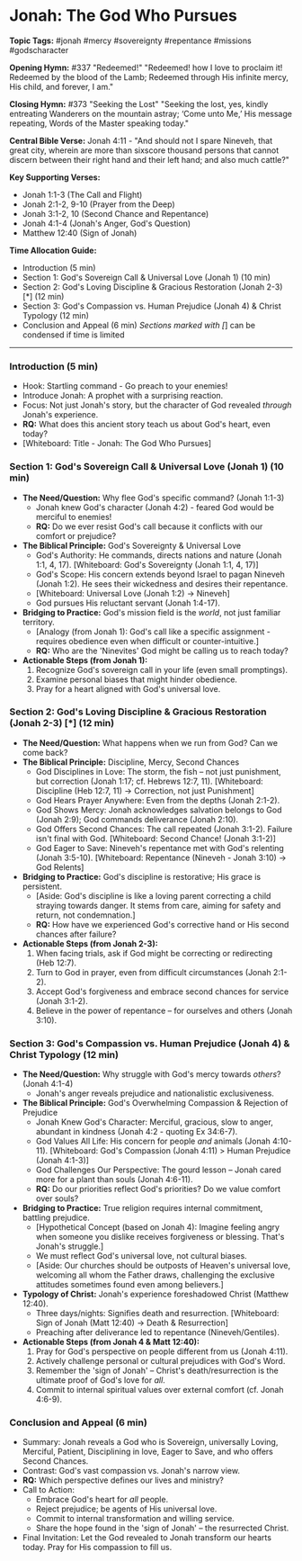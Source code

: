 # Jonah: The God Who Pursues

**Topic Tags:** #jonah #mercy #sovereignty #repentance #missions #godscharacter

**Opening Hymn:** #337 "Redeemed!" "Redeemed! how I love to proclaim it!
Redeemed by the blood of the Lamb; Redeemed through His infinite mercy, His
child, and forever, I am."

**Closing Hymn:** #373 "Seeking the Lost" "Seeking the lost, yes, kindly
entreating Wanderers on the mountain astray; ‘Come unto Me,’ His message
repeating, Words of the Master speaking today."

**Central Bible Verse:** Jonah 4:11 - "And should not I spare Nineveh, that
great city, wherein are more than sixscore thousand persons that cannot discern
between their right hand and their left hand; and also much cattle?"

**Key Supporting Verses:**

- Jonah 1:1-3 (The Call and Flight)
- Jonah 2:1-2, 9-10 (Prayer from the Deep)
- Jonah 3:1-2, 10 (Second Chance and Repentance)
- Jonah 4:1-4 (Jonah's Anger, God's Question)
- Matthew 12:40 (Sign of Jonah)

**Time Allocation Guide:**

- Introduction (5 min)
- Section 1: God's Sovereign Call & Universal Love (Jonah 1) (10 min)
- Section 2: God's Loving Discipline & Gracious Restoration (Jonah 2-3) [*] (12
  min)
- Section 3: God's Compassion vs. Human Prejudice (Jonah 4) & Christ Typology
  (12 min)
- Conclusion and Appeal (6 min) _Sections marked with [_] can be condensed if
  time is limited

---

### Introduction (5 min)

- Hook: Startling command - Go preach to your enemies!
- Introduce Jonah: A prophet with a surprising reaction.
- Focus: Not just Jonah's story, but the character of God revealed _through_
  Jonah's experience.
- **RQ:** What does this ancient story teach us about God's heart, even today?
- [Whiteboard: Title - Jonah: The God Who Pursues]

### Section 1: God's Sovereign Call & Universal Love (Jonah 1) (10 min)

- **The Need/Question:** Why flee God's specific command? (Jonah 1:1-3)
  - Jonah knew God's character (Jonah 4:2) - feared God would be merciful to
    enemies!
  - **RQ:** Do we ever resist God's call because it conflicts with our comfort
    or prejudice?
- **The Biblical Principle:** God's Sovereignty & Universal Love
  - God's Authority: He commands, directs nations and nature (Jonah 1:1, 4, 17).
    [Whiteboard: God's Sovereignty (Jonah 1:1, 4, 17)]
  - God's Scope: His concern extends beyond Israel to pagan Nineveh (Jonah 1:2).
    He sees their wickedness and desires their repentance.
  - [Whiteboard: Universal Love (Jonah 1:2) -> Nineveh]
  - God pursues His reluctant servant (Jonah 1:4-17).
- **Bridging to Practice:** God's mission field is the _world_, not just
  familiar territory.
  - [Analogy (from Jonah 1): God's call like a specific assignment - requires
    obedience even when difficult or counter-intuitive.]
  - **RQ:** Who are the 'Ninevites' God might be calling us to reach today?
- **Actionable Steps (from Jonah 1):**
  1.  Recognize God's sovereign call in your life (even small promptings).
  2.  Examine personal biases that might hinder obedience.
  3.  Pray for a heart aligned with God's universal love.

### Section 2: God's Loving Discipline & Gracious Restoration (Jonah 2-3) [*] (12 min)

- **The Need/Question:** What happens when we run from God? Can we come back?
- **The Biblical Principle:** Discipline, Mercy, Second Chances
  - God Disciplines in Love: The storm, the fish – not just punishment, but
    correction (Jonah 1:17; cf. Hebrews 12:7, 11). [Whiteboard: Discipline (Heb
    12:7, 11) -> Correction, not just Punishment]
  - God Hears Prayer Anywhere: Even from the depths (Jonah 2:1-2).
  - God Shows Mercy: Jonah acknowledges salvation belongs to God (Jonah 2:9);
    God commands deliverance (Jonah 2:10).
  - God Offers Second Chances: The call repeated (Jonah 3:1-2). Failure isn't
    final with God. [Whiteboard: Second Chance! (Jonah 3:1-2)]
  - God Eager to Save: Nineveh's repentance met with God's relenting (Jonah
    3:5-10). [Whiteboard: Repentance (Nineveh - Jonah 3:10) -> God Relents]
- **Bridging to Practice:** God's discipline is restorative; His grace is
  persistent.
  - [Aside: God's discipline is like a loving parent correcting a child straying
    towards danger. It stems from care, aiming for safety and return, not
    condemnation.]
  - **RQ:** How have we experienced God's corrective hand or His second chances
    after failure?
- **Actionable Steps (from Jonah 2-3):**
  1.  When facing trials, ask if God might be correcting or redirecting (Heb
      12:7).
  2.  Turn to God in prayer, even from difficult circumstances (Jonah 2:1-2).
  3.  Accept God's forgiveness and embrace second chances for service (Jonah
      3:1-2).
  4.  Believe in the power of repentance – for ourselves and others (Jonah
      3:10).

### Section 3: God's Compassion vs. Human Prejudice (Jonah 4) & Christ Typology (12 min)

- **The Need/Question:** Why struggle with God's mercy towards _others_? (Jonah
  4:1-4)
  - Jonah's anger reveals prejudice and nationalistic exclusiveness.
- **The Biblical Principle:** God's Overwhelming Compassion & Rejection of
  Prejudice
  - Jonah Knew God's Character: Merciful, gracious, slow to anger, abundant in
    kindness (Jonah 4:2 - quoting Ex 34:6-7).
  - God Values All Life: His concern for people _and_ animals (Jonah 4:10-11).
    [Whiteboard: God's Compassion (Jonah 4:11) > Human Prejudice (Jonah 4:1-3)]
  - God Challenges Our Perspective: The gourd lesson – Jonah cared more for a
    plant than souls (Jonah 4:6-11).
  - **RQ:** Do our priorities reflect God's priorities? Do we value comfort over
    souls?
- **Bridging to Practice:** True religion requires internal commitment, battling
  prejudice.
  - [Hypothetical Concept (based on Jonah 4): Imagine feeling angry when someone
    you dislike receives forgiveness or blessing. That's Jonah's struggle.]
  - We must reflect God's universal love, not cultural biases.
  - [Aside: Our churches should be outposts of Heaven's universal love,
    welcoming all whom the Father draws, challenging the exclusive attitudes
    sometimes found even among believers.]
- **Typology of Christ:** Jonah's experience foreshadowed Christ (Matthew
  12:40).
  - Three days/nights: Signifies death and resurrection. [Whiteboard: Sign of
    Jonah (Matt 12:40) -> Death & Resurrection]
  - Preaching after deliverance led to repentance (Nineveh/Gentiles).
- **Actionable Steps (from Jonah 4 & Matt 12:40):**
  1.  Pray for God's perspective on people different from us (Jonah 4:11).
  2.  Actively challenge personal or cultural prejudices with God's Word.
  3.  Remember the 'sign of Jonah' – Christ's death/resurrection is the ultimate
      proof of God's love for _all_.
  4.  Commit to internal spiritual values over external comfort (cf. Jonah
      4:6-9).

### Conclusion and Appeal (6 min)

- Summary: Jonah reveals a God who is Sovereign, universally Loving, Merciful,
  Patient, Disciplining in love, Eager to Save, and who offers Second Chances.
- Contrast: God's vast compassion vs. Jonah's narrow view.
- **RQ:** Which perspective defines our lives and ministry?
- Call to Action:
  - Embrace God's heart for _all_ people.
  - Reject prejudice; be agents of His universal love.
  - Commit to internal transformation and willing service.
  - Share the hope found in the 'sign of Jonah' – the resurrected Christ.
- Final Invitation: Let the God revealed to Jonah transform our hearts today.
  Pray for His compassion to fill us.
